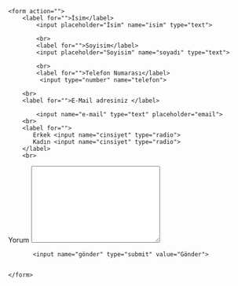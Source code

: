 <!DOCTYPE html>
<html lang="en">
<head>
    <meta charset="UTF-8">
    <title>Document</title>
</head>
<body>
 
    <form action="">
        <label for="">İsim</label>
            <input placeholder="İsim" name="isim" type="text"> 
        
            <br>
            <label for="">Soyisim</label>
            <input placeholder="Soyisim" name="soyadı" type="text">
        
            <br>
            <label for="">Telefon Numarası</label>
             <input type="number" name="telefon">
        
        <br>
        <label for="">E-Mail adresiniz </label>
            
            <input name="e-mail" type="text" placeholder="email">  
        <br>
        <label for="">
           Erkek <input name="cinsiyet" type="radio">
           Kadın <input name="cinsiyet" type="radio">
        </label>
        <br>
   Yorum <textarea name="yorumunuz" id="" cols="30" rows="10"></textarea>
           <br>
           
           <input name="gönder" type="submit" value="Gönder">
           
          
    </form>
</body>
</html>
